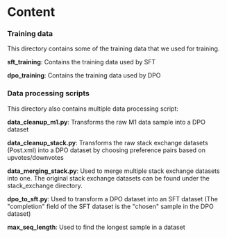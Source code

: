 # Content
### Training data

This directory contains some of the training data that we used for training.

**sft_training**: Contains the training data used by SFT

**dpo_training**: Contains the training data used by DPO

### Data processing scripts

This directory also contains multiple data processing script:

**data_cleanup_m1.py**: Transforms the raw M1 data sample into a DPO dataset

**data_cleanup_stack.py**: Transforms the raw stack exchange datasets (Post.xml) into a DPO dataset by choosing preference pairs based on upvotes/downvotes

**data_merging_stack.py**: Used to merge multiple stack exchange datasets into one. The original stack exchange datasets can be found under the stack_exchange directory.

**dpo_to_sft.py**: Used to transform a DPO dataset into an SFT dataset (The "completion" field of the SFT dataset is the "chosen" sample in the DPO dataset)

**max_seq_length**: Used to find the longest sample in a dataset

